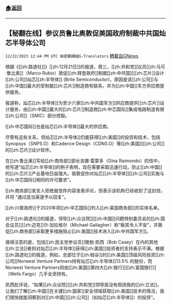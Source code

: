 ###  [:house:返回](README.md)
---


## 【秘翻在线】参议员鲁比奥敦促美国政府制裁中共国灿芯半导体公司
`12/22/2023 12:44 PM UTC 秘密翻譯組G-Translators` [轉載自GNews](https://gnews.org/articles/2140573)

根据《[[zh:路透社]]》[[zh:12月21日]]的报道，周三，[[zh:共和党]]议员[[zh:马可·鲁比奥]]（Marco Rubio）敦促[[zh:拜登政府]]制裁[[zh:中共国]][[zh:芯片]]设计[[zh:公司]]灿芯[[zh:半导体]] (Brite Semiconductor)，原因是该[[zh:公司]]与[[zh:中国]]最大的受制裁[[zh:芯片]]制造商有联系，并为[[zh:中国]]军方供应商提供服务。

报道称，灿芯[[zh:半导体]]为至少六家[[zh:中共国军方]]供应商提供[[zh:芯片]]设计服务，由[[zh:中国]]最大的[[zh:芯片]]制造商[[zh:中芯国际]]集成电路制造有限[[zh:公司]]（SMIC）部分控股。

[[zh:中芯国际]]也是灿芯[[zh:半导体]]最大的供应商。

尽管有这些关系，但灿芯[[zh:半导体]]仍能获得[[zh:美国]]的投资和技术，包括Synopsys（SNPS.O）和Cadence Design（CDNS.O）等[[zh:美国]][[zh:公司]]的[[zh:芯片]]设计软件。

在[[zh:鲁比奥]]写给[[zh:商务部]]部长吉娜·雷蒙多（Gina Raimondo）的信中，他写道“灿芯[[zh:半导体]]的例子表明，现在需要采取迅速行动，防止[[zh:中国]]的[[zh:芯片]]产业基地日益强大。我敦促你对灿芯[[zh:半导体]][[zh:公司]]实施与[[zh:中芯国际]]相同的许可要求”。

[[zh:商务部]]发言人拒绝就信件内容发表评论，但表示该机构已经收到了这封信，并将 “通过适当渠道予以回复”。

[[zh:川普政府]]于2020年将[[zh:中芯国际]]列入[[zh:美国商务部]]的实体名单。

对于[[zh:路透社]]的报道，领导[[zh:众议院]][[zh:中国]]问题特别委员会的[[zh:国会议员]][[zh:迈克]]尔·加拉格尔（Michael Gallagher）称“极其令人不安”，并敦促[[zh:商务部]]采取更多措施阻止[[zh:美国]]技术进入[[zh:中共国军方]]。

值得注意的是，包括[[zh:民主党参议员]]鲍勃·凯西（Bob Casey）在内的其他[[zh:立法]]者则对灿芯[[zh:半导体]]获得[[zh:美国]]投资者的支持表示不满。根据[[zh:路透社]]的报道，例如，总部位于[[zh:硅谷]]的[[zh:美国]]顶级风险投资[[zh:公司]]Norwest Venture Partners持有灿芯[[zh:半导体]]13.5% 的股份，而Norwest Venture Partners则由[[zh:美国]]第四大[[zh:银行]][[zh:富国银行]]（Wells Fargo）几乎全资持有。

凯西批评说，“如果[[zh:众议院]][[zh:共和党]]领导层没有阻挠我的[[zh:立法]]，让我们了解[[zh:中国]]在关键[[zh:国家]]安全领域获取[[zh:美国]]技术的情况，我们很快就能洞察到对[[zh:中国]][[zh:公司]]（如灿芯[[zh:半导体]]）的投资”。
